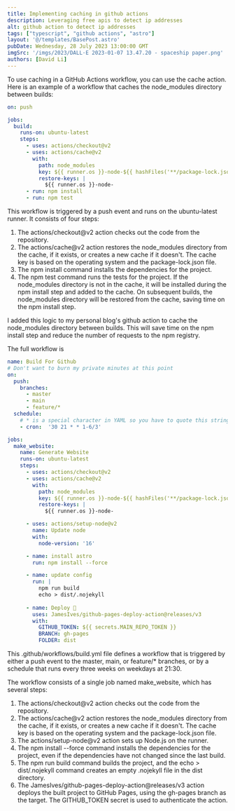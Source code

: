 ```yaml
---
title: Implementing caching in github actions
description: Leveraging free apis to detect ip addresses
alt: github action to detect ip addresses
tags: ["typescript", "github actions", "astro"]
layout: '@/templates/BasePost.astro'
pubDate: Wednesday, 28 July 2023 13:00:00 GMT
imgSrc: '/imgs/2023/DALL·E 2023-01-07 13.47.20 - spaceship paper.png'
authors: [David Li]
---
```


To use caching in a GitHub Actions workflow, you can use the cache action. Here is an example of a workflow that caches the node_modules directory between builds:


```yaml
on: push

jobs:
  build:
    runs-on: ubuntu-latest
    steps:
      - uses: actions/checkout@v2
      - uses: actions/cache@v2
        with:
          path: node_modules
          key: ${{ runner.os }}-node-${{ hashFiles('**/package-lock.json') }}
          restore-keys: |
            ${{ runner.os }}-node-
      - run: npm install
      - run: npm test
```


This workflow is triggered by a push event and runs on the ubuntu-latest runner. It consists of four steps:

1. The actions/checkout@v2 action checks out the code from the repository.
2. The actions/cache@v2 action restores the node_modules directory from the cache, if it exists, or creates a new cache if it doesn't. The cache key is based on the operating system and the package-lock.json file.
3. The npm install command installs the dependencies for the project.
4. The npm test command runs the tests for the project.
If the node_modules directory is not in the cache, it will be installed during the npm install step and added to the cache. On subsequent builds, the node_modules directory will be restored from the cache, saving time on the npm install step.


I added this logic to my personal blog's github action to cache the node_modules directory between builds. This will save time on the npm install step and reduce the number of requests to the npm registry.

The full workflow is

```yaml
name: Build For Github
# Don't want to burn my private minutes at this point
on:
  push:
    branches:
      - master
      - main
      - feature/*
  schedule:
    # * is a special character in YAML so you have to quote this string
    - cron:  '30 21 * * 1-6/3'

jobs:
  make_website:
    name: Generate Website
    runs-on: ubuntu-latest
    steps:
      - uses: actions/checkout@v2
      - uses: actions/cache@v2
        with:
          path: node_modules
          key: ${{ runner.os }}-node-${{ hashFiles('**/package-lock.json') }}
          restore-keys: |
            ${{ runner.os }}-node-

      - uses: actions/setup-node@v2
        name: Update node
        with:
          node-version: '16'

      - name: install astro
        run: npm install --force

      - name: update config
        run: |
          npm run build
          echo > dist/.nojekyll 
      
      - name: Deploy 🚀
        uses: JamesIves/github-pages-deploy-action@releases/v3
        with:
          GITHUB_TOKEN: ${{ secrets.MAIN_REPO_TOKEN }}
          BRANCH: gh-pages
          FOLDER: dist
```

This .github/workflows/build.yml file defines a workflow that is triggered by either a push event to the master, main, or feature/* branches, or by a schedule that runs every three weeks on weekdays at 21:30.

The workflow consists of a single job named make_website, which has several steps:

1. The actions/checkout@v2 action checks out the code from the repository.
2. The actions/cache@v2 action restores the node_modules directory from the cache, if it exists, or creates a new cache if it doesn't. The cache key is based on the operating system and the package-lock.json file.
3. The actions/setup-node@v2 action sets up Node.js on the runner.
4. The npm install --force command installs the dependencies for the project, even if the dependencies have not changed since the last build.
5. The npm run build command builds the project, and the echo > dist/.nojekyll command creates an empty .nojekyll file in the dist directory.
6. The JamesIves/github-pages-deploy-action@releases/v3 action deploys the built project to GitHub Pages, using the gh-pages branch as the target. The GITHUB_TOKEN secret is used to authenticate the action.
